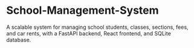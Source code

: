 # School-Management-System
A scalable system for managing school students, classes, sections, fees, and car rents, with a FastAPI backend, React frontend, and SQLite database.
